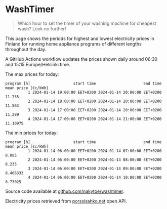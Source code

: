 
# WashTimer

> Which hour to set the timer of your washing machine for cheapest wash? Look no further!

This page shows the periods for highest and lowest electricity prices in Finland 
for running home appliance programs of different lengths throughout the day. 

A GitHub Actions workflow updates the prices shown daily around 06:30 and 15:15 Europe/Helsinki time.

The max prices for today:

	program [h]                   start time                     end time mean price [€c/kWh]
	          1 2024-01-14 19:00:00 EET+0200 2024-01-14 20:00:00 EET+0200              11.735
	          2 2024-01-14 18:00:00 EET+0200 2024-01-14 20:00:00 EET+0200              11.563
	          3 2024-01-14 17:00:00 EET+0200 2024-01-14 20:00:00 EET+0200              11.289
	          4 2024-01-14 17:00:00 EET+0200 2024-01-14 21:00:00 EET+0200            11.10975

The min prices for today:

	program [h]                   start time                     end time mean price [€c/kWh]
	          1 2024-01-14 06:00:00 EET+0200 2024-01-14 07:00:00 EET+0200               8.085
	          2 2024-01-14 06:00:00 EET+0200 2024-01-14 08:00:00 EET+0200               8.235
	          3 2024-01-14 06:00:00 EET+0200 2024-01-14 09:00:00 EET+0200            8.466333
	          4 2024-01-14 06:00:00 EET+0200 2024-01-14 10:00:00 EET+0200             8.73025


Source code available at [github.com/nakytoe/washtimer](https://github.com/nakytoe/washtimer).

Electricity prices retrieved from [porssisahko.net](https://porssisahko.net/api) open API.
